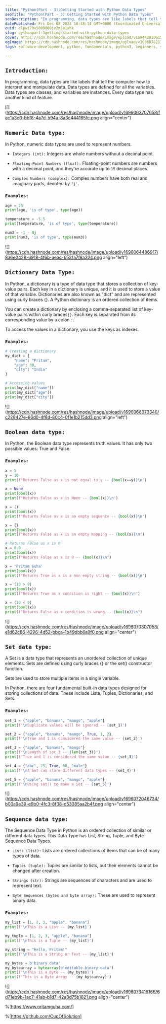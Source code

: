 ```yaml
---
title: "Python(Part - 3):Getting Started with Python Data Types"
seoTitle: "Python(Part - 3):Getting Started with Python Data Types"
seoDescription: "In programming, data types are like labels that tell the computer how to interpret and manipulate data. Data types are defined for all the variables."
datePublished: Fri Dec 08 2023 10:48:14 GMT+0000 (Coordinated Universal Time)
cuid: clpwi79v5000808jv2m5e1abk
slug: pythonpart-3getting-started-with-python-data-types
cover: https://cdn.hashnode.com/res/hashnode/image/upload/v1694429106154/ee04ad96-1fd9-471a-b2e1-3bda0a8cd13d.png
ogImage: https://cdn.hashnode.com/res/hashnode/image/upload/v1696078217897/1046354c-d416-4fac-bf6a-74fcfcfb7f6f.png
tags: software-development, python, fundamentals, python3, beginners, software-engineering, python-beginner

---
```


## `Introduction:`

In programming, data types are like labels that tell the computer how to interpret and manipulate data. Data types are defined for all the variables. Data types are classes, and variables are instances. Every data type has another kind of feature.

![](https://cdn.hashnode.com/res/hashnode/image/upload/v1696063707658/fac1a3e0-bbf8-4a7d-b94a-8a3e444165fe.png align="center")

## `Numeric Data type:`

In Python, numeric data types are used to represent numbers.

* `Integers (int):` Integers are whole numbers without a decimal point.
    
* `Floating-Point Numbers (float):` Floating-point numbers are numbers with a decimal point, and they're accurate up to `15` decimal places.
    
* `Complex Numbers (complex):` Complex numbers have both real and imaginary parts, denoted by `'j'`.
    

### `Examples:`

```python
age = 25
print(age, 'is of type', type(age))

temperature = -5.5
print(temperature, 'is of type', type(temperature))

num3 = -1 - 4j
print(num3, 'is of type', type(num3))
```

![](https://cdn.hashnode.com/res/hashnode/image/upload/v1696064486917/8a6e0428-6918-4f6b-aeac-6531a7f8a324.png align="left")

## `Dictionary Data Type:`

In Python, a dictionary is a type of data type that stores a collection of key-value pairs. Each key in a dictionary is unique, and it is used to store a value of that variable. Dictionaries are also known as "dict" and are represented using curly braces {}. A Python dictionary is an ordered collection of items.

You can create a dictionary by enclosing a comma-separated list of key-value pairs within curly braces`{}`. Each key is separated from its corresponding value by a colon `:`.

To access the values in a dictionary, you use the keys as indexes.

### `Examples:`

```python
# Creating a dictionary
my_dict = {
    "name": "Pritam",
    "age": 30,
    "city": "India"
}

# Accessing values
print(my_dict["name"])
print(my_dict["age"])
print(my_dict["city"])
```

![](https://cdn.hashnode.com/res/hashnode/image/upload/v1696066073340/c228427e-86d0-4f8d-80c4-0f1e1b215dd3.png align="left")

## `Boolean data type:`

In Python, the Boolean data type represents truth values. It has only two possible values: True and False.

### `Examples:`

```python
x = 5
y = 10
print(f"Returns False as x is not equal to y -- {bool(x==y)}\n")

x = None
print(bool(x))
print(f"Returns False as x is None -- {bool(x)}\n")

x = ()
print(bool(x))
print(f"Returns False as x is an empty sequence -- {bool(x)}\n")

x = {}
print(bool(x))
print(f"Returns False as x is an empty mapping -- {bool(x)}\n")

# Returns False as x is 0
x = 0.0
print(bool(x))
print(f"Returns False as x is 0 -- {bool(x)}\n")

x = 'Pritam Guha'
print(bool(x))
print(f"Returns True as x is a non empty string -- {bool(x)}\n")

x = (10 > 9)
print(bool(x))
print(f"Returns True as x condition is right -- {bool(x)}\n")

x = (10 < 9)
print(bool(x))
print(f"Returns False as x condition is wrong -- {bool(x)}\n")
```

![](https://cdn.hashnode.com/res/hashnode/image/upload/v1696070307058/e1d62c86-4296-4d52-bbca-1b49dbb6a9f0.png align="center")

## `Set data type:`

A Set is a data type that represents an unordered collection of unique elements. Sets are defined using curly braces {} or the set() constructor function.

Sets are used to store multiple items in a single variable.

In Python, there are four fundamental built-in data types designed for storing collections of data. These include Lists, Tuples, Dictionaries, and Sets.

### `Examples:`

```python
set_1 = {"apple", "banana", "mango", "apple"}
print(f'\nDuplicate values will be ignored -- {set_1}')

set_2 = {"apple", "banana", "mango", True, 1, 2}
print(f'\nTrue and 1 is considered the same value -- {set_2}')

set_3 = {"apple", "banana", "mango"}
print(f"\nLength of set_3 -- {len(set_3)}")
print(f'True and 1 is considered the same value -- {set_3}')

set_4 = {"abc", 25, True, 60, "male"}
print(f'\nA Set can store different data types -- {set_4}')

set_5 = {"apple", "banana", "mango", "apple"}
print(f'\nUsing set() to make a Set -- {set_5}')
```

![](https://cdn.hashnode.com/res/hashnode/image/upload/v1696072046734/b00a9e39-e9b0-4fc3-8f38-d53385aa2b4f.png align="center")

## `Sequence data type:`

The Sequence Data Type in Python is an ordered collection of similar or different data types. This Data Type has List, String, Tuple, and Byte Sequence Data Types.

* `Lists (list):` Lists are ordered collections of items that can be of many types of data.
    
* `Tuples (tuple):` Tuples are similar to lists, but their elements cannot be changed after creation.
    
* `Strings (str):` Strings are sequences of characters and are used to represent text.
    
* `Byte Sequences (bytes and byte array):` These are used to represent binary data.
    

### `Examples:`

```python
my_list = [1, 2, 3, "apple", "banana"]
print(f'\nThis is a List -- {my_list}')

my_tuple = [1, 2, 3, "apple", "banana"]
print(f'\nThis is a Tuple -- {my_list}')

my_string = "Hello, Pritam!"
print(f'\nThis is a String or Text -- {my_list}')

my_bytes = b'binary data'
my_bytearray = bytearray(b'editable binary data')
print(f'\nThis is a Byte -- {my_bytes}')
print(f'This is a Byte Array -- {my_bytearray}')
```

![](https://cdn.hashnode.com/res/hashnode/image/upload/v1696073416166/6d71eb9b-1ac7-41ab-b1d7-42a8d75b1821.png align="center")

%[https://www.pritamguha.com/] 

%[https://github.com/CupOfSolution]